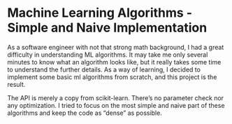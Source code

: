 # Machine Learning Algorithms - Simple and Naive Implementation

As a software engineer with not that strong math background, I had a great difficulty in understanding ML algorithms. It may take me only several minutes to know what an algorithm looks like, but it really takes some time to understand the further details. As a way of learning, I decided to implement some basic ml algorithms from scratch, and this project is the result.

The API is merely a copy from scikit-learn. There’s no parameter check nor any optimization. I tried to focus on the most simple and naive part of these algorithms and keep the code as “dense” as possible. 
